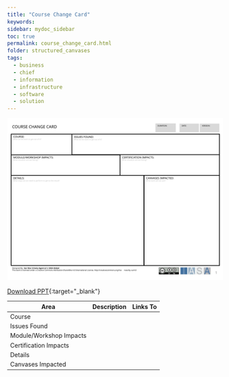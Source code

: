 ```yaml
---
title: "Course Change Card"
keywords: 
sidebar: mydoc_sidebar
toc: true
permalink: course_change_card.html
folder: structured_canvases
tags: 
  - business
  - chief
  - information
  - infrastructure
  - software
  - solution
---
```


![image001](media/course_change_card001.svg)

[Download PPT](media/ppt/course_change_card.ppt){:target="_blank"}

| Area | Description | Links To |
| --- | --- | --- |
| Course |   |   |
| Issues Found |   |   |
| Module/Workshop Impacts |   |   |
| Certification Impacts |   |   |
| Details |   |   |
| Canvases Impacted |   |   |